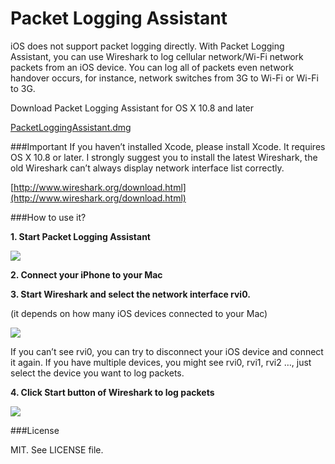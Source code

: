 Packet Logging Assistant
======================

iOS does not support packet logging directly. With Packet Logging Assistant, you can use Wireshark to log cellular network/Wi-Fi network packets from an iOS device.
You can log all of packets even network handover occurs, for instance, network switches from 3G to Wi-Fi or Wi-Fi to 3G. 

Download Packet Logging Assistant for OS X 10.8 and later


[PacketLoggingAssistant.dmg](http://www.unchartedworks.com/download/PacketLoggingAssistant-OSX-intel-64-bit.dmg)

###Important
If you haven’t installed Xcode, please install Xcode.
It requires OS X 10.8 or later.
I strongly suggest you to install the latest Wireshark, the old Wireshark can’t always display network interface list correctly.

[http://www.wireshark.org/download.html](http://www.wireshark.org/download.html)

###How to use it?

**1. Start Packet Logging Assistant**

![](http://www.unchartedworks.com/pla/files/pasted-graphic.jpg)

**2. Connect your iPhone to your Mac**

**3. Start Wireshark and select the network interface rvi0.**

(it depends on how many iOS devices connected to your Mac)

![](http://www.unchartedworks.com/pla/files/screen-shot-2013-07-14-at-18.20.53.png)

If you can’t see rvi0, you can try to disconnect your iOS device and connect it again.
If you have multiple devices, you might see rvi0, rvi1, rvi2 …, just select the device you want to log packets.

**4. Click Start button of Wireshark to log packets**

![](http://www.unchartedworks.com/pla/files/screen-shot-2013-07-14-at-18.36.59.png)

###License

MIT. See LICENSE file.
